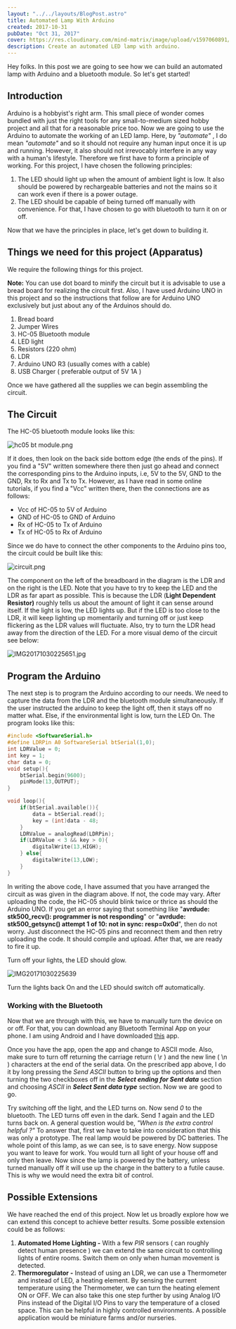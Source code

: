 ```yaml
---
layout: "../../layouts/BlogPost.astro"
title: Automated Lamp With Arduino
created: 2017-10-31
pubDate: "Oct 31, 2017"
cover: https://res.cloudinary.com/mind-matrix/image/upload/v1597060891/blinken_iu5aw6.jpg
description: Create an automated LED lamp with arduino.
---
```


Hey folks. In this post we are going to see how we can build an automated lamp with Arduino and a bluetooth module. So let's get started!

## Introduction

Arduino is a hobbyist's right arm. This small piece of wonder comes bundled with just the right tools for any small-to-medium sized hobby project and all that for a reasonable price too. Now we are going to use the Arduino to automate the working of an LED lamp. Here, by _"automate"_ , I do mean _"automate"_ and so it should not require any human input once it is up and running. However, it also should not irrevocably interfere in any way with a human's lifestyle. Therefore we first have to form a principle of working. For this project, I have chosen the following principles:

1. The LED should light up when the amount of ambient light is low. It also should be powered by rechargeable batteries and not the mains so it can work even if there is a power outage.
2. The LED should be capable of being turned off manually with convenience. For that, I have chosen to go with bluetooth to turn it on or off.

Now that we have the principles in place, let's get down to building it.

## Things we need for this project (Apparatus)

We require the following things for this project.

**Note:** You can use dot board to minify the circuit but it is advisable to use a bread board for realizing the circuit first. Also, I have used Arduino UNO in this project and so the instructions that follow are for Arduino UNO exclusively but just about any of the Arduinos should do.

1. Bread board
2. Jumper Wires
3. HC-05 Bluetooth module
4. LED light
5. Resistors (220 ohm)
6. LDR
7. Arduino UNO R3 (usually comes with a cable)
8. USB Charger ( preferable output of 5V 1A )

Once we have gathered all the supplies we can begin assembling the circuit.

## The Circuit

The HC-05 bluetooth module looks like this:

![hc05 bt module.png](https://res.cloudinary.com/mind-matrix/image/upload/v1597060888/hc05-bt-module_x6q4qx.png)

If it does, then look on the back side bottom edge (the ends of the pins). If you find a "5V" written somewhere there then just go ahead and connect the corresponding pins to the Arduino inputs, i.e, 5V to the 5V, GND to the GND, Rx to Rx and Tx to Tx. However, as I have read in some online tutorials, if you find a "Vcc" written there, then the connections are as follows:

- Vcc of HC-05 to 5V of Arduino
- GND of HC-05 to GND of Arduino
- Rx of HC-05 to Tx of Arduino
- Tx of HC-05 to Rx of Arduino

Since we do have to connect the other components to the Arduino pins too, the circuit could be built like this:

![circuit.png](https://res.cloudinary.com/mind-matrix/image/upload/v1597060888/circuit_k1x1mo.png)

The component on the left of the breadboard in the diagram is the LDR and on the right is the LED. Note that you have to try to keep the LED and the LDR as far apart as possible. This is because the LDR (**Light Dependent Resistor)** roughly tells us about the amount of light it can sense around itself. If the light is low, the LED lights up. But if the LED is too close to the LDR, it will keep lighting up momentarily and turning off or just keep flickering as the LDR values will fluctuate. Also, try to turn the LDR head away from the direction of the LED. For a more visual demo of the circuit see below:

![IMG20171030225651.jpg](https://res.cloudinary.com/mind-matrix/image/upload/v1597060893/noblinken_pmc9eg.jpg)

## Program the Arduino

The next step is to program the Arduino according to our needs. We need to capture the data from the LDR and the bluetooth module simultaneously. If the user instructed the arduino to keep the light off, then it stays off no matter what. Else, if the environmental light is low, turn the LED On. The program looks like this:

```c
#include <SoftwareSerial.h>
#define LDRPin A0 SoftwareSerial btSerial(1,0);
int LDRValue = 0;
int key = 1;
char data = 0;
void setup(){
    btSerial.begin(9600);
    pinMode(13,OUTPUT);
}

void loop(){
    if(btSerial.available()){
        data = btSerial.read();
        key = (int)data - 48;
    }
    LDRValue = analogRead(LDRPin);
    if(LDRValue < 3 && key > 0){
        digitalWrite(13,HIGH);
    } else{
        digitalWrite(13,LOW);
    }
}
```

In writing the above code, I have assumed that you have arranged the circuit as was given in the diagram above. If not, the code may vary. After uploading the code, the HC-05 should blink twice or thrice as should the Arduino UNO. If you get an error saying that something like "**avrdude: stk500\_recv(): programmer is not responding**" or "**avrdude: stk500\_getsync() attempt 1 of 10: not in sync: resp=0x0d**", then do not worry. Just disconnect the HC-05 pins and reconnect them and then retry uploading the code. It should compile and upload. After that, we are ready to fire it up.

Turn off your lights, the LED should glow.

![IMG20171030225639](https://res.cloudinary.com/mind-matrix/image/upload/v1597060891/blinken_iu5aw6.jpg)

Turn the lights back On and the LED should switch off automatically.

### Working with the Bluetooth

Now that we are through with this, we have to manually turn the device on or off. For that, you can download any Bluetooth Terminal App on your phone. I am using Android and I have downloaded [this](https://play.google.com/store/apps/details?id=project.bluetoothterminal) app.

Once you have the app, open the app and change to ASCII mode. Also, make sure to turn off returning the carriage return ( \\r ) and the new line ( \\n ) characters at the end of the serial data. On the prescribed app above, I do it by long pressing the _Send ASCII_ button to bring up the options and then turning the two checkboxes off in the _**Select ending for Sent data**_ section and choosing _ASCII_ in _**Select Sent data type**_ section. Now we are good to go.

Try switching off the light, and the LED turns on. Now send _0_ to the bluetooth. The LED turns off even in the dark. Send _1_ again and the LED turns back on. A general question would be, _"When is the extra control helpful ?"_ To answer that, first we have to take into consideration that this was only a prototype. The real lamp would be powered by DC batteries. The whole point of this lamp, as we can see, is to save energy. Now suppose you want to leave for work. You would turn all light of your house off and only then leave. Now since the lamp is powered by the battery, unless turned manually off it will use up the charge in the battery to a futile cause. This is why we would need the extra bit of control.

## Possible Extensions

We have reached the end of this project. Now let us broadly explore how we can extend this concept to achieve better results. Some possible extension could be as follows:

1. **Automated Home Lighting -** With a few _PIR_ sensors ( can roughly detect human presence ) we can extend the same circuit to controlling lights of entire rooms. Switch them on only when human movement is detected.
2. **Thermoregulator -** Instead of using an LDR, we can use a Thermometer and instead of LED, a heating element. By sensing the current temperature using the Thermometer, we can turn the heating element ON or OFF. We can also take this one step further by using Analog I/O Pins instead of the Digital I/O Pins to vary the temperature of a closed space. This can be helpful in highly controlled environments. A possible application would be miniature farms and/or nurseries.
